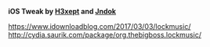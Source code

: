 
__iOS Tweak by [H3xept](https://twitter.com/H3xept) and [Jndok](https://twitter.com/Jndok)__

https://www.idownloadblog.com/2017/03/03/lockmusic/
http://cydia.saurik.com/package/org.thebigboss.lockmusic/

